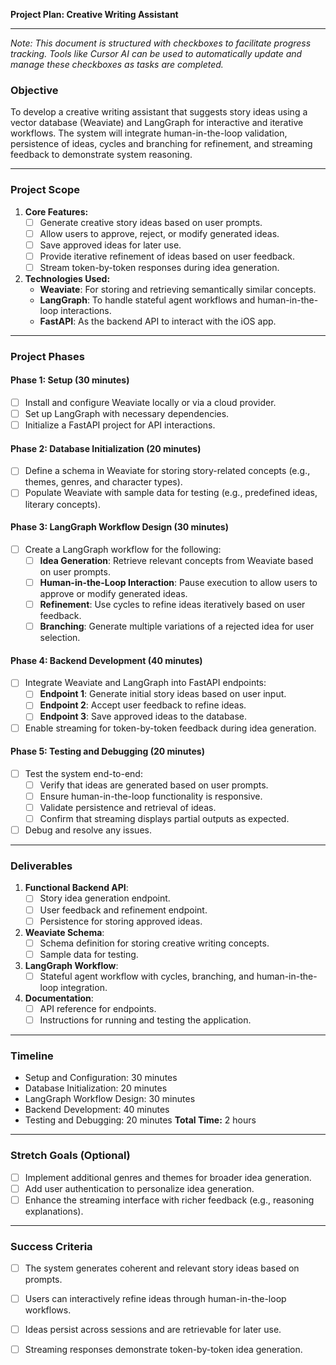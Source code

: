 **Project Plan: Creative Writing Assistant**

---

*Note: This document is structured with checkboxes to facilitate progress tracking. Tools like Cursor AI can be used to automatically update and manage these checkboxes as tasks are completed.*

### **Objective**
To develop a creative writing assistant that suggests story ideas using a vector database (Weaviate) and LangGraph for interactive and iterative workflows. The system will integrate human-in-the-loop validation, persistence of ideas, cycles and branching for refinement, and streaming feedback to demonstrate system reasoning.

---

### **Project Scope**
1. **Core Features:**
    - [ ] Generate creative story ideas based on user prompts.
    - [ ] Allow users to approve, reject, or modify generated ideas.
    - [ ] Save approved ideas for later use.
    - [ ] Provide iterative refinement of ideas based on user feedback.
    - [ ] Stream token-by-token responses during idea generation.

2. **Technologies Used:**
    - **Weaviate**: For storing and retrieving semantically similar concepts.
    - **LangGraph**: To handle stateful agent workflows and human-in-the-loop interactions.
    - **FastAPI**: As the backend API to interact with the iOS app.

---

### **Project Phases**

#### **Phase 1: Setup (30 minutes)**
- [ ] Install and configure Weaviate locally or via a cloud provider.
- [ ] Set up LangGraph with necessary dependencies.
- [ ] Initialize a FastAPI project for API interactions.

#### **Phase 2: Database Initialization (20 minutes)**
- [ ] Define a schema in Weaviate for storing story-related concepts (e.g., themes, genres, and character types).
- [ ] Populate Weaviate with sample data for testing (e.g., predefined ideas, literary concepts).

#### **Phase 3: LangGraph Workflow Design (30 minutes)**
- [ ] Create a LangGraph workflow for the following:
  - [ ] **Idea Generation**: Retrieve relevant concepts from Weaviate based on user prompts.
  - [ ] **Human-in-the-Loop Interaction**: Pause execution to allow users to approve or modify generated ideas.
  - [ ] **Refinement**: Use cycles to refine ideas iteratively based on user feedback.
  - [ ] **Branching**: Generate multiple variations of a rejected idea for user selection.

#### **Phase 4: Backend Development (40 minutes)**
- [ ] Integrate Weaviate and LangGraph into FastAPI endpoints:
  - [ ] **Endpoint 1**: Generate initial story ideas based on user input.
  - [ ] **Endpoint 2**: Accept user feedback to refine ideas.
  - [ ] **Endpoint 3**: Save approved ideas to the database.
- [ ] Enable streaming for token-by-token feedback during idea generation.

#### **Phase 5: Testing and Debugging (20 minutes)**
- [ ] Test the system end-to-end:
  - [ ] Verify that ideas are generated based on user prompts.
  - [ ] Ensure human-in-the-loop functionality is responsive.
  - [ ] Validate persistence and retrieval of ideas.
  - [ ] Confirm that streaming displays partial outputs as expected.
- [ ] Debug and resolve any issues.

---

### **Deliverables**
1. **Functional Backend API**:
    - [ ] Story idea generation endpoint.
    - [ ] User feedback and refinement endpoint.
    - [ ] Persistence for storing approved ideas.

2. **Weaviate Schema**:
    - [ ] Schema definition for storing creative writing concepts.
    - [ ] Sample data for testing.

3. **LangGraph Workflow**:
    - [ ] Stateful agent workflow with cycles, branching, and human-in-the-loop integration.

4. **Documentation**:
    - [ ] API reference for endpoints.
    - [ ] Instructions for running and testing the application.

---

### **Timeline**
- Setup and Configuration: 30 minutes
- Database Initialization: 20 minutes
- LangGraph Workflow Design: 30 minutes
- Backend Development: 40 minutes
- Testing and Debugging: 20 minutes
**Total Time:** 2 hours

---

### **Stretch Goals (Optional)**
- [ ] Implement additional genres and themes for broader idea generation.
- [ ] Add user authentication to personalize idea generation.
- [ ] Enhance the streaming interface with richer feedback (e.g., reasoning explanations).

---

### **Success Criteria**
- [ ] The system generates coherent and relevant story ideas based on prompts.
- [ ] Users can interactively refine ideas through human-in-the-loop workflows.
- [ ] Ideas persist across sessions and are retrievable for later use.
- [ ] Streaming responses demonstrate token-by-token idea generation.

